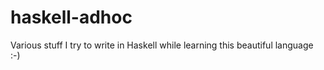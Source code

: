 # haskell-adhoc

Various stuff I try to write in Haskell while learning this
beautiful language :-)

